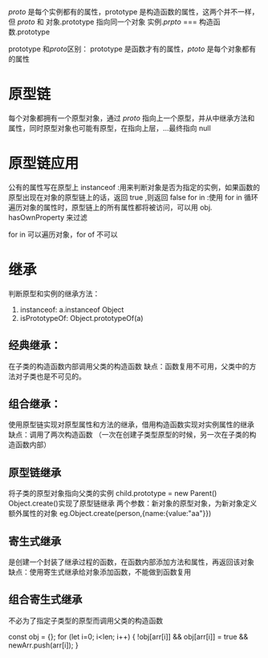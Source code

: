 _proto_ 是每个实例都有的属性，prototype 是构造函数的属性，这两个并不一样，但 _proto_ 和 对象.prototype 指向同一个对象 实例._prpto_ === 构造函数.prototype

prototype 和*proto*区别：
prototype 是函数才有的属性，_ptoto_ 是每个对象都有的属性

# 原型链

每个对象都拥有一个原型对象，通过 _proto_ 指向上一个原型，并从中继承方法和属性，同时原型对象也可能有原型，在指向上层，...最终指向 null

# 原型链应用

公有的属性写在原型上
instanceof :用来判断对象是否为指定的实例，如果函数的原型出现在对象的原型链上的话，返回 true ,则返回 false
for in :使用 for in 循环遍历对象的属性时，原型链上的所有属性都将被访问，可以用 obj. hasOwnProperty 来过滤

for in 可以遍历对象，for of 不可以

# 继承

判断原型和实例的继承方法：

1. instanceof: a.instanceof Object
2. isPrototypeOf: Object.prototypeOf(a)

## 经典继承：

在子类的构造函数内部调用父类的构造函数
缺点：函数复用不可用，父类中的方法对子类也是不可见的。

## 组合继承：

使用原型链实现对原型属性和方法的继承，借用构造函数实现对实例属性的继承
缺点：调用了两次构造函数 （一次在创建子类型原型的时候，另一次在子类的构造函数内部）

## 原型链继承

将子类的原型对象指向父类的实例 child.prototype = new Parent()
Object.create()实现了原型链继承 两个参数：新对象的原型对象，为新对象定义额外属性的对象 eg.Object.create(person,{name:{value:"aa"}})

## 寄生式继承

是创建一个封装了继承过程的函数，在函数内部添加方法和属性，再返回该对象
缺点：使用寄生式继承给对象添加函数，不能做到函数复用

## 组合寄生式继承

不必为了指定子类型的原型而调用父类的构造函数

const obj = {};
for (let i=0; i<len; i++) {
!obj[arr[i]] && obj[arr[i]] = true && newArr.push(arr[i]);
}
